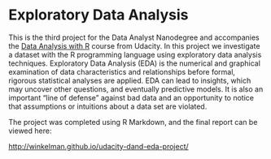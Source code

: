 # Exploratory Data Analysis

This is the third project for the Data Analyst Nanodegree and accompanies the [Data Analysis with R](https://www.udacity.com/courses/ud651) course from Udacity.  In this project we investigate a dataset with the R programming language using exploratory data analysis techniques.  Exploratory Data Analysis (EDA) is the numerical and graphical examination of data characteristics and relationships before formal, rigorous statistical analyses are applied.  EDA can lead to insights, which may uncover other questions, and eventually predictive models.  It is also an important “line of defense” against bad data and an opportunity to notice that assumptions or intuitions about a data set are violated.

The project was completed using R Markdown, and the final report can be viewed here:

http://winkelman.github.io/udacity-dand-eda-project/
